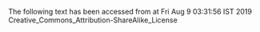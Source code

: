The following text has been accessed from at Fri Aug 9 03:31:56 IST 2019
Creative_Commons_Attribution-ShareAlike_License
